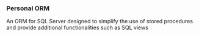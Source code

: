 

### Personal ORM

An ORM for SQL Server designed to simplify the use of stored procedures and provide additional functionalities such as SQL views


